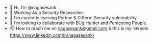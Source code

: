 - 👋 Hi, I’m @nagasesank
- 👀 Working As a Security Researcher.
- 🌱 I’m currently learning Python & Differnt Security vulnerability.
- 💞️ I’m looking to collaborate with BUg Hunter and Pentesting People.
- 📫 How to reach me on nagasesank@gmail.com & this is my linkedin https://www.linkedin.com/in/nagasesank/

<!---
nagasesank/nagasesank is a ✨ special ✨ repository because its `README.md` (this file) appears on your GitHub profile.
You can click the Preview link to take a look at your changes.
--->
